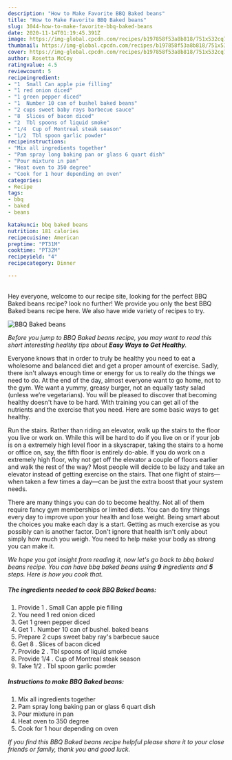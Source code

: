 ```yaml
---
description: "How to Make Favorite BBQ Baked beans"
title: "How to Make Favorite BBQ Baked beans"
slug: 3044-how-to-make-favorite-bbq-baked-beans
date: 2020-11-14T01:19:45.391Z
image: https://img-global.cpcdn.com/recipes/b197858f53a8b818/751x532cq70/bbq-baked-beans-recipe-main-photo.jpg
thumbnail: https://img-global.cpcdn.com/recipes/b197858f53a8b818/751x532cq70/bbq-baked-beans-recipe-main-photo.jpg
cover: https://img-global.cpcdn.com/recipes/b197858f53a8b818/751x532cq70/bbq-baked-beans-recipe-main-photo.jpg
author: Rosetta McCoy
ratingvalue: 4.5
reviewcount: 5
recipeingredient:
- "1  Small Can apple pie filling"
- "1 red onion diced"
- "1 green pepper diced"
- "1  Number 10 can of bushel baked beans"
- "2 cups sweet baby rays barbecue sauce"
- "8  Slices of bacon diced"
- "2  Tbl spoons of liquid smoke"
- "1/4  Cup of Montreal steak season"
- "1/2  Tbl spoon garlic powder"
recipeinstructions:
- "Mix all ingredients together"
- "Pam spray long baking pan or glass 6 quart dish"
- "Pour mixture in pan"
- "Heat oven to 350 degree"
- "Cook for 1 hour depending on oven"
categories:
- Recipe
tags:
- bbq
- baked
- beans

katakunci: bbq baked beans 
nutrition: 181 calories
recipecuisine: American
preptime: "PT31M"
cooktime: "PT32M"
recipeyield: "4"
recipecategory: Dinner

---
```

<br>
Hey everyone, welcome to our recipe site, looking for the perfect BBQ Baked beans recipe? look no further! We provide you only the best BBQ Baked beans recipe here. We also have wide variety of recipes to try.
<br>


![BBQ Baked beans](https://img-global.cpcdn.com/recipes/b197858f53a8b818/751x532cq70/bbq-baked-beans-recipe-main-photo.jpg)

<i>Before you jump to BBQ Baked beans recipe, you may want to read this short interesting healthy tips about <strong>Easy Ways to Get Healthy</strong>.</i>

Everyone knows that in order to truly be healthy you need to eat a wholesome and balanced diet and get a proper amount of exercise. Sadly, there isn't always enough time or energy for us to really do the things we need to do. At the end of the day, almost everyone want to go home, not to the gym. We want a yummy, greasy burger, not an equally tasty salad (unless we’re vegetarians). You will be pleased to discover that becoming healthy doesn't have to be hard. With training you can get all of the nutrients and the exercise that you need. Here are some basic ways to get healthy.

Run the stairs. Rather than riding an elevator, walk up the stairs to the floor you live or work on. While this will be hard to do if you live on or if your job is on a extremely high level floor in a skyscraper, taking the stairs to a home or office on, say, the fifth floor is entirely do-able. If you do work on a extremely high floor, why not get off the elevator a couple of floors earlier and walk the rest of the way? Most people will decide to be lazy and take an elevator instead of getting exercise on the stairs. That one flight of stairs—when taken a few times a day—can be just the extra boost that your system needs. 

There are many things you can do to become healthy. Not all of them require fancy gym memberships or limited diets. You can do tiny things every day to improve upon your health and lose weight. Being smart about the choices you make each day is a start. Getting as much exercise as you possibly can is another factor. Don't ignore that health isn't only about simply how much you weigh. You need to help make your body as strong you can make it. 


<i>We hope you got insight from reading it, now let's go back to bbq baked beans recipe. You can have bbq baked beans using <strong>9</strong> ingredients and <strong>5</strong> steps. Here is how you cook that.
</i>

##### The ingredients needed to cook BBQ Baked beans:

1. Provide 1 . Small Can apple pie filling
1. You need 1 red onion diced
1. Get 1 green pepper diced
1. Get 1 . Number 10 can of bushel. baked beans
1. Prepare 2 cups sweet baby ray&#39;s barbecue sauce
1. Get 8 . Slices of bacon diced
1. Provide 2 . Tbl spoons of liquid smoke
1. Provide 1/4 . Cup of Montreal steak season
1. Take 1/2 . Tbl spoon garlic powder


##### Instructions to make BBQ Baked beans:

1. Mix all ingredients together
1. Pam spray long baking pan or glass 6 quart dish
1. Pour mixture in pan
1. Heat oven to 350 degree
1. Cook for 1 hour depending on oven


<i>If you find this BBQ Baked beans recipe helpful please share it to your close friends or family, thank you and good luck.</i>
